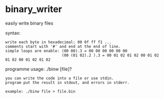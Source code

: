 # binary_writer

easily write binary files

syntax:

	write each byte in hexadecimal: 00 0f ff f1 ...
	comments start with '#' and end at the end of line.
	simple loops are enable: (00 00).3 = 00 00 00 00 00 00
	                         (00 (01 02).2 ).3 = 00 01 02 01 02 00 01 02 01 02 00 01 02 01 02

programme usage:
	./binw [file]?

	you can write the code into a file or use stdin.
	program put the result in stdout, and errors in stderr.

	example: ./binw file > file.bin
